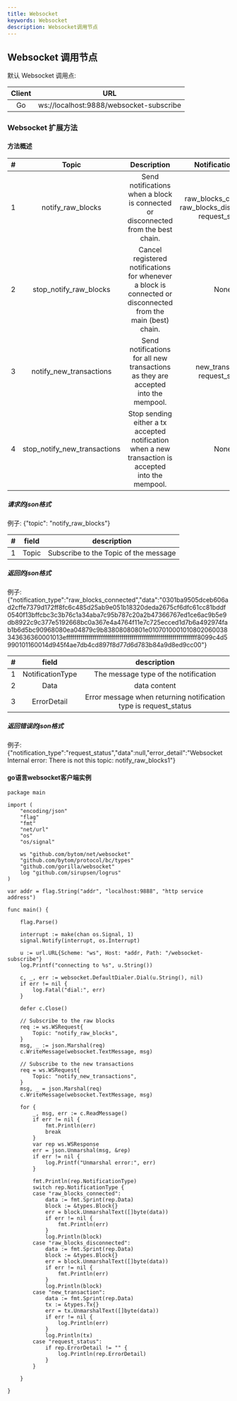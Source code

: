 ```yaml
---
title: Websocket
keywords: Websocket
description: Websocket调用节点
---
```


## Websocket 调用节点

默认 Websocket 调用点:

| Client |                   URL                   |
| :----: | :-------------------------------------: |
|   Go   | ws://localhost:9888/websocket-subscribe |

### Websocket 扩展方法

#### 方法概述

|  #   |            Topic             |                         Description                          |                       NotificationType                       |
| :--: | :--------------------------: | :----------------------------------------------------------: | :----------------------------------------------------------: |
|  1   |      notify_raw_blocks       | Send notifications when a block is connected or disconnected from the best chain. | raw_blocks_connected raw_blocks_disconnected  request_status |
|  2   |    stop_notify_raw_blocks    | Cancel registered notifications for whenever a block is connected or disconnected from the main (best) chain. |                             None                             |
|  3   |   notify_new_transactions    | Send notifications for all new transactions as they are accepted into the mempool. |               new_transaction  request_status                |
|  4   | stop_notify_new_transactions | Stop sending either a tx accepted  notification when a new transaction is accepted into the mempool. |                             None                             |

##### 请求的json格式

例子: {"topic": "notify_raw_blocks"}



|  #   | field |              description              |
| :--: | :---: | :-----------------------------------: |
|  1   | Topic | Subscribe to the Topic of the message |

##### 返回的json格式

例子:{"notification_type":"raw_blocks_connected","data":"0301ba9505dceb606ad2cffe7379d172ff8fc6c485d25ab9e051b18320deda2675cf6dfc61cc81bddf0540f13bffcbc3c3b76c1a34aba7c95b787c20a2b47366767ed1ce6ac9b5e9db8922c9c377e5192668bc0a367e4a4764f11e7c725ecced1d7b6a492974fab1b6d5bc90968080ea04879c9b83808080801e0107010001010802060038343636360001013effffffffffffffffffffffffffffffffffffffffffffffffffffffffffffffff8099c4d5990101160014d945f4ae7db4cd897f8d77d6d783b84a9d8ed9cc00"}



|  #   |      field       |                         description                          |
| :--: | :--------------: | :----------------------------------------------------------: |
|  1   | NotificationType |             The message type of the notification             |
|  2   |       Data       |                         data content                         |
|  3   |   ErrorDetail    | Error message when returning notification type is request_status |



##### 返回错误的json格式

例子:  {"notification_type":"request_status","data":null,"error_detail":"Websocket Internal error: There is not this topic: notify_raw_blocks1"}



#### go语言websocket客户端实例

```
package main

import (
	"encoding/json"
	"flag"
	"fmt"
	"net/url"
	"os"
	"os/signal"

	ws "github.com/bytom/net/websocket"
	"github.com/bytom/protocol/bc/types"
	"github.com/gorilla/websocket"
	log "github.com/sirupsen/logrus"
)

var addr = flag.String("addr", "localhost:9888", "http service address")

func main() {

	flag.Parse()

	interrupt := make(chan os.Signal, 1)
	signal.Notify(interrupt, os.Interrupt)

	u := url.URL{Scheme: "ws", Host: *addr, Path: "/websocket-subscribe"}
	log.Printf("connecting to %s", u.String())

	c, _, err := websocket.DefaultDialer.Dial(u.String(), nil)
	if err != nil {
		log.Fatal("dial:", err)
	}

	defer c.Close()

	// Subscribe to the raw blocks
	req := ws.WSRequest{
		Topic: "notify_raw_blocks",
	}
	msg, _ := json.Marshal(req)
	c.WriteMessage(websocket.TextMessage, msg)

	// Subscribe to the new transactions
	req = ws.WSRequest{
		Topic: "notify_new_transactions",
	}
	msg, _ = json.Marshal(req)
	c.WriteMessage(websocket.TextMessage, msg)

	for {
		_, msg, err := c.ReadMessage()
		if err != nil {
			fmt.Println(err)
			break
		}
		var rep ws.WSResponse
		err = json.Unmarshal(msg, &rep)
		if err != nil {
			log.Printf("Unmarshal error:", err)
		}

		fmt.Println(rep.NotificationType)
		switch rep.NotificationType {
		case "raw_blocks_connected":
			data := fmt.Sprint(rep.Data)
			block := &types.Block{}
			err = block.UnmarshalText([]byte(data))
			if err != nil {
				fmt.Println(err)
			}
			log.Println(block)
		case "raw_blocks_disconnected":
			data := fmt.Sprint(rep.Data)
			block := &types.Block{}
			err = block.UnmarshalText([]byte(data))
			if err != nil {
				fmt.Println(err)
			}
			log.Println(block)
		case "new_transaction":
			data := fmt.Sprint(rep.Data)
			tx := &types.Tx{}
			err = tx.UnmarshalText([]byte(data))
			if err != nil {
				log.Println(err)
			}
			log.Println(tx)
		case "request_status":
			if rep.ErrorDetail != "" {
				log.Println(rep.ErrorDetail)
			}
		}

	}

}

```

